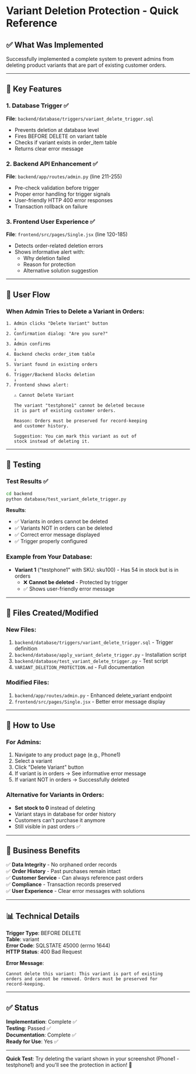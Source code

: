 # Variant Deletion Protection - Quick Reference

## ✅ What Was Implemented

Successfully implemented a complete system to prevent admins from deleting product variants that are part of existing customer orders.

---

## 🎯 Key Features

### 1. Database Trigger ✅

**File**: `backend/database/triggers/variant_delete_trigger.sql`

- Prevents deletion at database level
- Fires BEFORE DELETE on variant table
- Checks if variant exists in order_item table
- Returns clear error message

### 2. Backend API Enhancement ✅

**File**: `backend/app/routes/admin.py` (line 211-255)

- Pre-check validation before trigger
- Proper error handling for trigger signals
- User-friendly HTTP 400 error responses
- Transaction rollback on failure

### 3. Frontend User Experience ✅

**File**: `frontend/src/pages/Single.jsx` (line 120-185)

- Detects order-related deletion errors
- Shows informative alert with:
  - Why deletion failed
  - Reason for protection
  - Alternative solution suggestion

---

## 📸 User Flow

### When Admin Tries to Delete a Variant in Orders:

```
1. Admin clicks "Delete Variant" button
   ↓
2. Confirmation dialog: "Are you sure?"
   ↓
3. Admin confirms
   ↓
4. Backend checks order_item table
   ↓
5. Variant found in existing orders
   ↓
6. Trigger/Backend blocks deletion
   ↓
7. Frontend shows alert:

   ⚠️ Cannot Delete Variant

   The variant "testphone1" cannot be deleted because
   it is part of existing customer orders.

   Reason: Orders must be preserved for record-keeping
   and customer history.

   Suggestion: You can mark this variant as out of
   stock instead of deleting it.
```

---

## 🧪 Testing

### Test Results ✅

```bash
cd backend
python database/test_variant_delete_trigger.py
```

**Results**:

- ✅ Variants in orders cannot be deleted
- ✅ Variants NOT in orders can be deleted
- ✅ Correct error message displayed
- ✅ Trigger properly configured

### Example from Your Database:

- **Variant 1** ("testphone1" with SKU: sku100) - Has 54 in stock but is in orders
  - ❌ **Cannot be deleted** - Protected by trigger
  - ✅ Shows user-friendly error message

---

## 📂 Files Created/Modified

### New Files:

1. `backend/database/triggers/variant_delete_trigger.sql` - Trigger definition
2. `backend/database/apply_variant_delete_trigger.py` - Installation script
3. `backend/database/test_variant_delete_trigger.py` - Test script
4. `VARIANT_DELETION_PROTECTION.md` - Full documentation

### Modified Files:

1. `backend/app/routes/admin.py` - Enhanced delete_variant endpoint
2. `frontend/src/pages/Single.jsx` - Better error message display

---

## 🚀 How to Use

### For Admins:

1. Navigate to any product page (e.g., Phone1)
2. Select a variant
3. Click "Delete Variant" button
4. If variant is in orders → See informative error message
5. If variant NOT in orders → Successfully deleted

### Alternative for Variants in Orders:

- **Set stock to 0** instead of deleting
- Variant stays in database for order history
- Customers can't purchase it anymore
- Still visible in past orders ✅

---

## 🎯 Business Benefits

✅ **Data Integrity** - No orphaned order records  
✅ **Order History** - Past purchases remain intact  
✅ **Customer Service** - Can always reference past orders  
✅ **Compliance** - Transaction records preserved  
✅ **User Experience** - Clear error messages with solutions

---

## 📊 Technical Details

**Trigger Type**: BEFORE DELETE  
**Table**: variant  
**Error Code**: SQLSTATE 45000 (errno 1644)  
**HTTP Status**: 400 Bad Request

**Error Message**:

```
Cannot delete this variant: This variant is part of existing
orders and cannot be removed. Orders must be preserved for
record-keeping.
```

---

## ✅ Status

**Implementation**: Complete ✅  
**Testing**: Passed ✅  
**Documentation**: Complete ✅  
**Ready for Use**: Yes ✅

---

**Quick Test**: Try deleting the variant shown in your screenshot (Phone1 - testphone1) and you'll see the protection in action! 🎉

